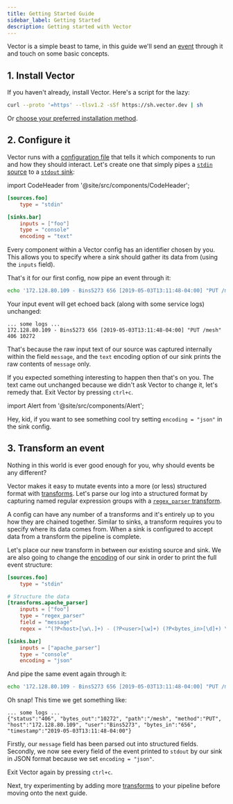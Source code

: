 ```yaml
---
title: Getting Started Guide
sidebar_label: Getting Started
description: Getting started with Vector
---
```


Vector is a simple beast to tame, in this guide we'll send an
[event][docs.data-model#event] through it and touch on some basic concepts.

## 1. Install Vector

If you haven't already, install Vector. Here's a script for the lazy:

```bash
curl --proto '=https' --tlsv1.2 -sSf https://sh.vector.dev | sh
```

Or [choose your preferred installation method][docs.installation].

## 2. Configure it

Vector runs with a [configuration file][docs.configuration] that tells it which
components to run and how they should interact. Let's create one that simply
pipes a [`stdin` source][docs.sources.stdin] to a
[`stdout` sink][docs.sinks.console]:

import CodeHeader from '@site/src/components/CodeHeader';

<CodeHeader fileName="vector.toml" />

```toml
[sources.foo]
    type = "stdin"

[sinks.bar]
    inputs = ["foo"]
    type = "console"
    encoding = "text"
```

Every component within a Vector config has an identifier chosen by you. This
allows you to specify where a sink should gather its data from (using the
`inputs` field).

That's it for our first config, now pipe an event through it:

```bash
echo '172.128.80.109 - Bins5273 656 [2019-05-03T13:11:48-04:00] "PUT /mesh" 406 10272' | vector --config ./vector.toml
```

Your input event will get echoed back (along with some service logs) unchanged:

```text
... some logs ...
172.128.80.109 - Bins5273 656 [2019-05-03T13:11:48-04:00] "PUT /mesh" 406 10272
```

That's because the raw input text of our source was captured internally within
the field `message`, and the `text` encoding option of our sink prints the raw
contents of `message` only.

If you expected something interesting to happen then that's on you. The text
came out unchanged because we didn't ask Vector to change it, let's remedy that.
Exit Vector by pressing `ctrl+c`.

import Alert from '@site/src/components/Alert';

<Alert type="info">

Hey, kid, if you want to see something cool try setting `encoding = "json"` in
the sink config.

</Alert>

## 3. Transform an event

Nothing in this world is ever good enough for you, why should events be any
different?

Vector makes it easy to mutate events into a more (or less) structured format
with [transforms][docs.transforms]. Let's parse our log into a structured format
by capturing named regular expression groups with a
[`regex_parser` transform][docs.transforms.regex_parser].

A config can have any number of a transforms and it's entirely up to you how
they are chained together. Similar to sinks, a transform requires you to specify
where its data comes from. When a sink is configured to accept data from a
transform the pipeline is complete.

Let's place our new transform in between our existing source and sink. We are
also going to change the [encoding][docs.sinks.console#encoding] of our sink in
order to print the full event structure:

<CodeHeader fileName="vector.toml" />

```toml
[sources.foo]
    type = "stdin"

# Structure the data
[transforms.apache_parser]
    inputs = ["foo"]
    type = "regex_parser"
    field = "message"
    regex = '^(?P<host>[\w\.]+) - (?P<user>[\w]+) (?P<bytes_in>[\d]+) \[(?P<timestamp>.*)\] "(?P<method>[\w]+) (?P<path>.*)" (?P<status>[\d]+) (?P<bytes_out>[\d]+)$'

[sinks.bar]
    inputs = ["apache_parser"]
    type = "console"
    encoding = "json"
```

And pipe the same event again through it:

```bash
echo '172.128.80.109 - Bins5273 656 [2019-05-03T13:11:48-04:00] "PUT /mesh" 406 10272' | vector --config ./vector.toml
```

Oh snap! This time we get something like:

```text
... some logs ...
{"status":"406", "bytes_out":"10272", "path":"/mesh", "method":"PUT", "host":"172.128.80.109", "user":"Bins5273", "bytes_in":"656", "timestamp":"2019-05-03T13:11:48-04:00"}
```

Firstly, our `message` field has been parsed out into structured fields.
Secondly, we now see every field of the event printed to `stdout` by our sink in
JSON format because we set `encoding = "json"`.

Exit Vector again by pressing `ctrl+c`.

Next, try experimenting by adding more [transforms][docs.transforms] to your
pipeline before moving onto the next guide.


[docs.configuration]: /docs/setup/configuration
[docs.data-model#event]: /docs/about/data-model#event
[docs.installation]: /docs/setup/installation
[docs.sinks.console#encoding]: /docs/reference/sinks/console#encoding
[docs.sinks.console]: /docs/reference/sinks/console
[docs.sources.stdin]: /docs/reference/sources/stdin
[docs.transforms.regex_parser]: /docs/reference/transforms/regex_parser
[docs.transforms]: /docs/reference/transforms
